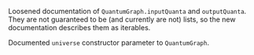 Loosened documentation of `QuantumGraph.inputQuanta` and `outputQuanta`.
They are not guaranteed to be (and currently are not) lists, so the new documentation describes them as iterables.

Documented `universe` constructor parameter to `QuantumGraph`.
